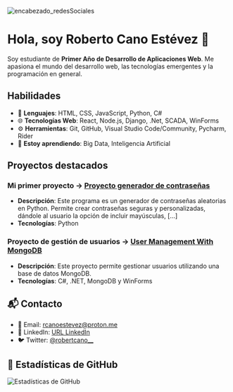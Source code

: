 ![encabezado_redesSociales](https://github.com/user-attachments/assets/a9f11687-a851-4c5f-b028-b58730d111bc)

# Hola, soy Roberto Cano Estévez 👋

Soy estudiante de **Primer Año de Desarrollo de Aplicaciones Web**. Me apasiona el mundo del desarrollo web, las tecnologías emergentes y la programación en general.

## Habilidades
- 🔧 **Lenguajes**: HTML, CSS, JavaScript, Python, C#
- 🌐 **Tecnologías Web**: React, Node.js, Django, .Net, SCADA, WinForms
- ⚙️ **Herramientas**: Git, GitHub, Visual Studio Code/Community, Pycharm, Rider
- 🌱 **Estoy aprendiendo**: Big Data, Inteligencia Artificial

## Proyectos destacados

### Mi primer proyecto -> [Proyecto generador de contraseñas](https://github.com/robertcanoe/password-generator)
- **Descripción**: Este programa es un generador de contraseñas aleatorias en Python. Permite crear contraseñas seguras y personalizadas, dándole al usuario la opción de incluir mayúsculas, [...]
- **Tecnologías**: Python

### Proyecto de gestión de usuarios -> [User Management With MongoDB](https://github.com/robertcanoe/UserManagementWithMongoDB)
- **Descripción**: Este proyecto permite gestionar usuarios utilizando una base de datos MongoDB.
- **Tecnologías**: C#, .NET, MongoDB y WinForms

## 📬 Contacto

- 📧 Email: rcanoestevez@proton.me
- 💼 LinkedIn: [URL LinkedIn](https://www.linkedin.com/in/robertocanoe/)
- 🐦 Twitter: [@robertcano__](https://x.com/robertcano__)

## 🚀 Estadísticas de GitHub

![Estadísticas de GitHub](https://github-readme-stats.vercel.app/api?username=robertcanoe&show_icons=true&hide_title=true&count_private=true)
